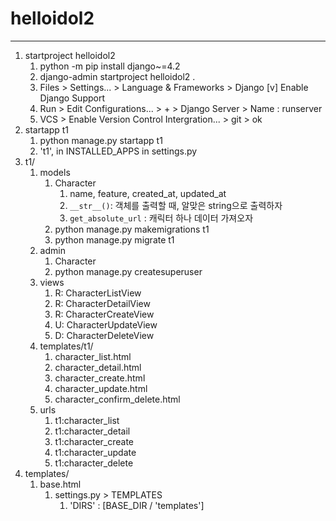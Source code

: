 # helloidol2
---

1. startproject helloidol2
   1. python -m pip install django~=4.2 
   2. django-admin startproject helloidol2 .
   3. Files > Settings... > Language & Frameworks > Django
      [v] Enable Django Support
   4. Run > Edit Configurations... > + > Django Server > Name : runserver
   5. VCS > Enable Version Control Intergration... > git > ok
2. startapp t1
   1. python manage.py startapp t1
   2. 't1', in INSTALLED_APPS in settings.py
3. t1/
   1. models
      1. Character
         1. name, feature, created_at, updated_at
         2. `__str__()`: 객체를 출력할 때, 알맞은 string으로 출력하자
         3. `get_absolute_url` : 캐릭터 하나 데이터 가져오자
      2. python manage.py makemigrations t1
      3. python manage.py migrate t1
   2. admin
      1. Character
      2. python manage.py createsuperuser
   3. views
      1. R: CharacterListView
      2. R: CharacterDetailView
      3. R: CharacterCreateView
      4. U: CharacterUpdateView
      5. D: CharacterDeleteView
   4. templates/t1/
      1. character_list.html
      2. character_detail.html
      3. character_create.html
      4. character_update.html
      5. character_confirm_delete.html
   5. urls
      1. t1:character_list
      2. t1:character_detail
      3. t1:character_create
      4. t1:character_update
      5. t1:character_delete
4. templates/
   1. base.html
      1. settings.py > TEMPLATES
         1. 'DIRS' : [BASE_DIR / 'templates']